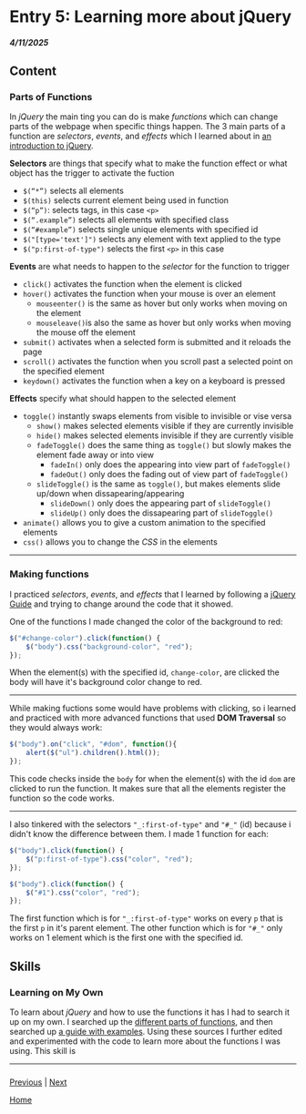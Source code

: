 # Entry 5: Learning more about jQuery
##### 4/11/2025

## Content

### Parts of Functions

In _jQuery_ the main ting you can do is make _functions_ which can change parts of the webpage when specific things happen. The 3 main parts of a function are _selectors_, _events_, and _effects_ which I learned about in [an introduction to jQuery](https://www.digitalocean.com/community/tutorials/an-introduction-to-jquery).

**Selectors** are things that specify what to make the function effect or what object has the trigger to activate the fuction
* `$(“*”)` selects all elements
* `$(this)` selects current element being used in function
* `$(“p”)`: selects tags, in this case `<p>`
* `$(“.example”)` selects all elements with specified class
* `$(“#example”)` selects single unique elements with specified id
* `$("[type='text']")` selects any element with text applied to the type
* `$("p:first-of-type")` selects the first `<p>` in this case

**Events** are what needs to happen to the _selector_ for the function to trigger
* `click()` activates the function when the element is clicked
* `hover()` activates the function when your mouse is over an element
    * `mouseenter()` is the same as hover but only works when moving on the element
    * `mouseleave()`is also the same as hover but only works when moving the mouse off the element
* `submit()` activates when a selected form is submitted and it reloads the page
* `scroll()` activates the function when you scroll past a selected point on the specified element
* `keydown()` activates the function when a key on a keyboard is pressed

**Effects** specify what should happen to the selected element
* `toggle()` instantly swaps elements from visible to invisible or vise versa
    * `show()` makes selected elements visible if they are currently invisible
    * `hide()` makes selected elements invisible if they are currently visible
    * `fadeToggle()` does the same thing as `toggle()` but slowly makes the element fade away or into view
        * `fadeIn()` only does the appearing into view part of `fadeToggle()`
        * `fadeOut()` only does the fading out of view part of `fadeToggle()`
    * `slideToggle()` is the same as `toggle()`, but makes elements slide up/down when dissapearing/appearing
        * `slideDown()` only does the appearing part of `slideToggle()`
        * `slideUp()` only does the dissapearing part of `slideToggle()`
* `animate()` allows you to give a custom animation to the specified elements
* `css()` allows you to change the _CSS_ in the elements

---

### Making functions

I practiced _selectors_, _events_, and _effects_ that I learned by following a [jQuery Guide](https://www.youtube.com/watch?v=Q7Nwq7319X4) and trying to change around the code that it showed.

One of the functions I made changed the color of the background to red:

```js
$("#change-color").click(function() {
    $("body").css("background-color", "red");
});
```
When the element(s) with the specified id, `change-color`, are clicked the body will have it's background color change to red.

---

While making fuctions some would have problems with clicking, so i learned and practiced with more advanced functions that used **DOM Traversal** so they would always work:
```js
$("body").on("click", "#dom", function(){
    alert($("ul").children().html());
});
```
This code checks inside the `body` for when the element(s) with the id `dom` are clicked to run the function. It makes sure that all the elements register the function so the code works.

---

I also tinkered with the selectors `"_:first-of-type"` and `"#_"` (id) because i didn't know the difference between them. I made 1 function for each:

```js
$("body").click(function() {
    $("p:first-of-type").css("color", "red");
});
```

```js
$("body").click(function() {
    $("#1").css("color", "red");
});
```

The first function which is for `"_:first-of-type"` works on every `p` that is the first `p` in it's parent element. The other function which is for `"#_"` only works on 1 element which is the first one with the specified id.

## Skills

### Learning on My Own

To learn about _jQuery_ and how to use the functions it has I had to search it up on my own. I searched up the [different parts of functions](https://www.digitalocean.com/community/tutorials/an-introduction-to-jquery), and then searched up [a guide with examples](https://www.youtube.com/watch?v=Q7Nwq7319X4). Using these sources I further edited and experimented with the code to learn more about the functions I was using. This skill is

---

### 

[Previous](entry04.md) | [Next](entry06.md)

[Home](../README.md)
